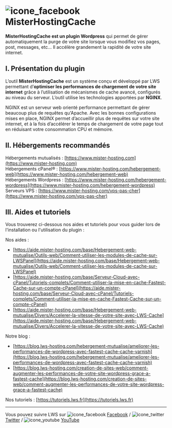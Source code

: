 # ![icone_facebook](https://mailing.lwspanel.com/fastest_cache.svg) MisterHostingCache

__MisterHostingCache est un plugin Wordpress__ qui permet de gérer automatiquement la purge de votre site lorsque vous modifiez vos pages, post, messages, etc... Il accélère grandement la rapidité de votre site internet.  
  
   
## I. Présentation du plugin
  
L’outil __MisterHostingCache__ est un système conçu et développé par LWS permettant d’__optimiser les performances de chargement de votre site internet__ grâce à l’utilisation de mécanismes de cache avancé, configurés au niveau du serveur. L’outil utilise les technologies apportées par __NGINX__.    
  
NGINX est un serveur web orienté performance permettant de gérer beaucoup plus de requêtes qu'Apache. Avec les bonnes configurations mises en place, NGINX permet d’accueillir plus de requêtes sur votre site internet, et à la fois d’accélérer le temps de chargement de votre page tout en réduisant votre consommation CPU et mémoire.    
  
## II. Hébergements recommandés

Hébergements mutualisés : [https://www.mister-hosting.com](https://www.mister-hosting.com)  
Hébergements cPanel® : [https://www.mister-hosting.com/hebergement-web](https://www.mister-hosting.com/hebergement-web)  
Hébergements Wordpress : [https://www.mister-hosting.com/hebergement-wordpress](https://www.mister-hosting.com/hebergement-wordpress)  
Serveurs VPS : [https://www.mister-hosting.com/vps-pas-cher](https://www.mister-hosting.com/vps-pas-cher)

## III. Aides et tutoriels

Vous trouverez ci-dessous nos aides et tutoriels pour vous guider lors de l'installation ou l'utilisation du plugin :  

Nos aides :
- [https://aide.mister-hosting.com/base/Hebergement-web-mutualise/Outils-web/Comment-utiliser-les-modules-de-cache-sur-LWSPanel](https://aide.mister-hosting.com/base/Hebergement-web-mutualise/Outils-web/Comment-utiliser-les-modules-de-cache-sur-LWSPanel)  
- [https://aide.mister-hosting.com/base/Serveur-Cloud-avec-cPanel/Tutoriels-complets/Comment-utiliser-la-mise-en-cache-Fastest-Cache-sur-un-compte-cPanel](https://aide.mister-hosting.com/base/Serveur-Cloud-avec-cPanel/Tutoriels-complets/Comment-utiliser-la-mise-en-cache-Fastest-Cache-sur-un-compte-cPanel)  
- [https://aide.mister-hosting.com/base/Hebergement-web-mutualise/Divers/Accelerer-la-vitesse-de-votre-site-avec-LWS-Cache](https://aide.mister-hosting.com/base/Hebergement-web-mutualise/Divers/Accelerer-la-vitesse-de-votre-site-avec-LWS-Cache)

Notre blog :  
- [https://blog.lws-hosting.com/hebergement-mutualise/ameliorer-les-performances-de-wordpress-avec-fastest-cache-cache-varnish](https://blog.lws-hosting.com/hebergement-mutualise/ameliorer-les-performances-de-wordpress-avec-fastest-cache-cache-varnish)  
- [https://blog.lws-hosting.com/creation-de-sites-web/comment-augmenter-les-performances-de-votre-site-wordpress-grace-a-fastest-cache](https://blog.lws-hosting.com/creation-de-sites-web/comment-augmenter-les-performances-de-votre-site-wordpress-grace-a-fastest-cache)  

Nos tutoriels : [https://tutoriels.lws.fr](https://tutoriels.lws.fr)  

-----
Vous pouvez suivre LWS sur  ![icone_facebook](https://mailing.lwspanel.com/facebook.svg) [Facebook](https://www.facebook.com/misterhosting.fr) / ![icone_twitter](https://mailing.lwspanel.com/twitter.svg) [Twitter](https://twitter.com/mister_hosting) / ![icone_youtube](https://mailing.lwspanel.com/youtube.svg) [YouTube](https://www.youtube.com/channel/UCL8oDZd0VYToaK1C93EiCqg/featured)
